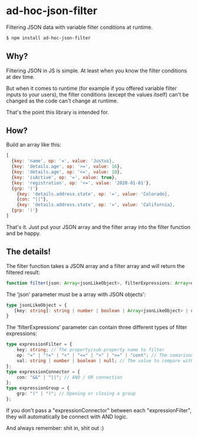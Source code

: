 # ad-hoc-json-filter
Filtering JSON data with variable filter conditions at runtime.

```sh
$ npm install ad-hoc-json-filter
```

## Why?
Filtering JSON in JS is simple. At least when you know the filter conditions at dev time. 

But when it comes to runtime (for example if you offered variable filter inputs to your users), the filter conditions (except the values itself) can't be changed as the code can't change at runtime. 

That's the point this library is intended for.

## How?
Build an array like this:

```javascript
[
  {key: 'name', op: '=', value: 'Justus}, 
  {key: 'details.age', op: '>=', value: 16}, 
  {key: 'details.age', op: '<=', value: 18}, 
  {key: 'isActive', op: '=', value: true},
  {key: 'registration', op: '<=', value: '2020-01-01'},
  {grp: '('}
    {key: 'details.address.state', op: '=', value: 'Colorado}, 
    {con: "||"}, 
    {key: 'details.address.state', op: '=', value: 'California}, 
  {grp: ')'}
]
```

That's it. Just put your JSON array and the filter array into the filter function and be happy.

## The details!
The filter function takes a JSON array and a filter array and will return the filtered result:

```typescript
function filter(json: Array<jsonLikeObject>, filterExpressions: Array<expressionFilter | expressionConnector | expressionGroup>);
```

The 'json' parameter must be a array with JSON objects':
```typescript
type jsonLikeObject = {
   [key: string]: string | number | boolean | Array<jsonLikeObject> | null
}
```

The 'filterExpressions' parameter can contain three different types of filter expressions:

```typescript
type expressionFilter = {
    key: string; // The property/sub-property name to filter
    op: "=" | "!=" | "<" | "<=" | ">" | ">=" | "cont"; // The comarison operation to perform
    val: string | number | boolean | null; // The value to compare with
};
type expressionConnector = {
    con: "&&" | "||"; // AND / OR connection
};
type expressionGroup = {
    grp: "(" | ")"; // Opening or closing a group
};
```

If you don't pass a "expressionConnector" between each "expressionFilter", they will automatically be connect with AND logic.


And always remember: shit in, shit out :)
